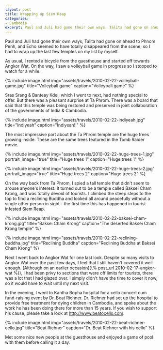 ```yaml
---
layout: post
title: Wrapping up Siem Reap
categories:
- Cambodia
excerpt: Paul and Juli had gone their own ways, Talita had gone on ahead to Phnom Penh, and Echo seemed to have totally disappeared from the scene; so I had to wrap up the last few temples on my list by myself.
---
```


Paul and Juli had gone their own ways, Talita had gone on ahead to Phnom Penh,
and Echo seemed to have totally disappeared from the scene; so I had to wrap up
the last few temples on my list by myself.

As usual, I rented a bicycle from the guesthouse and started off towards Angkor
Wat. On the way, I saw a volleyball game in progress so I stopped to watch for a
while.

{% include image.html
    img="assets/travels/2010-02-22-volleyball-game.jpg"
    title="Volleyball game"
    caption="Volleyball game" %}

Sras Srang & Banteay Kdei, which I went to next, had nothing special to offer.
But there was a pleasant surprise at Ta Phrom. There was a board that said that
this temple was being restored and preserved in joint collaboration of the
governments of India & Cambodia.

{% include image.html
    img="assets/travels/2010-02-22-indiyeah.jpg"
    title="Indiyeah"
    caption="Indiyeah!!" %}

The most impressive part about the Ta Phrom temple are the huge trees growing
inside. These are the same trees featured in the Tomb Raider movie.

{% include image.html
    img="assets/travels/2010-02-22-huge-trees-1.jpg"
    portrait_image="true"
    title="Huge trees 1"
    caption="Huge trees 1" %}

{% include image.html
    img="assets/travels/2010-02-22-huge-trees-2.jpg"
    portrait_image="true"
    title="Huge trees 2"
    caption="Huge trees 2" %}

On the way back from Ta Phrom, I spied a tall temple that didn't seem to arouse
anyone's interest. It turned out to be a temple called Baksei Cham Krong, and was
totally devoid of tourists. I climbed the steep steps to the top to find a
reclining Buddha and looked all around peacefully without a single other person
in sight - the first time this has happened in tourist infested Siem Reap.

{% include image.html
    img="assets/travels/2010-02-22-baksei-cham-krong.jpg"
    title="Baksei Cham Krong"
    caption="The deserted Baksei Cham Krong temple" %}

{% include image.html
    img="assets/travels/2010-02-22-reclining-buddha.jpg"
    title="Reclining Buddha"
    caption="Reclining Buddha at Baksei Cham Krong" %}

Next I went back to Angkor Wat for one last look. Despite so many visits to
Angkor Wat over the past few days, I feel that I still haven't covered it well
enough. [Although on an earlier occasion]({% post_url 2010-02-17-angkor-wat %}),
I had been privy to sections that were off limits for tourists, there was a lot
that I had glazed over. I simply didn't have the time to cover it now, so it
would have to wait until my next visit.

In the evening, I went to Kantha Bopha hospital for a cello concert cum
fund-raising event by Dr. Beat Richner. Dr. Richner had set up the hospital to
provide free treatment for dying children in Cambodia, and spoke about the work
he has been doing there for more than 15 years. If you wish to support his
cause, please take a look at <a href="http://www.beatocello.com"
target="_blank">http://www.beatocello.com</a>.

{% include image.html
    img="assets/travels/2010-02-22-beat-richner-cello.jpg"
    title="Beat Richner"
    caption="Dr. Beat Richner with his cello" %}

Met some nice new people at the guesthouse and enjoyed a game of pool with them
before calling it a day.
